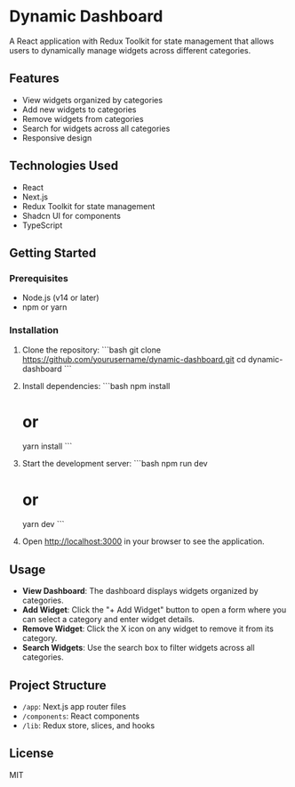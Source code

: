 # Dynamic Dashboard

A React application with Redux Toolkit for state management that allows users to dynamically manage widgets across different categories.

## Features

- View widgets organized by categories
- Add new widgets to categories
- Remove widgets from categories
- Search for widgets across all categories
- Responsive design

## Technologies Used

- React
- Next.js
- Redux Toolkit for state management
- Shadcn UI for components
- TypeScript

## Getting Started

### Prerequisites

- Node.js (v14 or later)
- npm or yarn

### Installation

1. Clone the repository:
   \`\`\`bash
   git clone https://github.com/yourusername/dynamic-dashboard.git
   cd dynamic-dashboard
   \`\`\`

2. Install dependencies:
   \`\`\`bash
   npm install
   # or
   yarn install
   \`\`\`

3. Start the development server:
   \`\`\`bash
   npm run dev
   # or
   yarn dev
   \`\`\`

4. Open [http://localhost:3000](http://localhost:3000) in your browser to see the application.

## Usage

- **View Dashboard**: The dashboard displays widgets organized by categories.
- **Add Widget**: Click the "+ Add Widget" button to open a form where you can select a category and enter widget details.
- **Remove Widget**: Click the X icon on any widget to remove it from its category.
- **Search Widgets**: Use the search box to filter widgets across all categories.

## Project Structure

- `/app`: Next.js app router files
- `/components`: React components
- `/lib`: Redux store, slices, and hooks

## License

MIT
